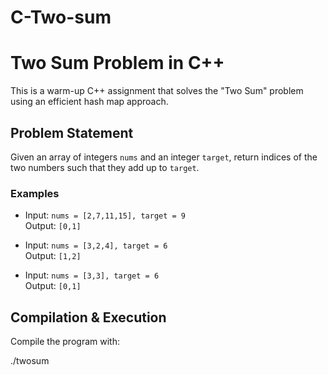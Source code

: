 # C-Two-sum

# Two Sum Problem in C++

This is a warm-up C++ assignment that solves the "Two Sum" problem using an efficient hash map approach.

## Problem Statement

Given an array of integers `nums` and an integer `target`, return indices of the two numbers such that they add up to `target`.

### Examples

- Input: `nums = [2,7,11,15], target = 9`  
  Output: `[0,1]`

- Input: `nums = [3,2,4], target = 6`  
  Output: `[1,2]`

- Input: `nums = [3,3], target = 6`  
  Output: `[0,1]`

## Compilation & Execution

Compile the program with:

./twosum

